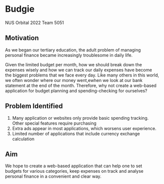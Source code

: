 # Budgie
NUS Orbital 2022 Team 5051

## Motivation

As we began our tertiary education, the adult problem of managing personal finance became increasingly troublesome in daily life. 

Given the limited budget per month, how we should break down the expenses wisely and how we can track our daily expenses have become the biggest problems that we face every day. Like many others in this world, we often wonder where our money went,ewhen we look at our bank statement at the end of the month. Therefore, why not create a web-based application for budget planning and spending-checking for ourselves?

## Problem Identified

1. Many application or websites only provide basic spending tracking. Other special features require purchasing
2. Extra ads appear in most applications, which worsens user experience.
3. Limited number of applications that include currency exchange calculation

## Aim

We hope to create a web-based application that can help one to set budgets for various categories, keep expenses on track and analyse personal finance in a convenient and clear way.
